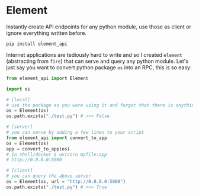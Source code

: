 # Element

Instantly create API endpoints for any python module, use those as client or ignore everything written before.

```
pip install element_api
```

Internet applications are tediously hard to write and so I created `element` (abstracting from `fire`) that can serve and query any python module. Let's just say you want to convert python package `os` into an RPC, this is so easy:

```python
from element_api import Element

import os

# [local]
# use the package as you were using it and forget that there is anything in between
os = Element(os)
os.path.exists("./test.py") # >>> False

# [server]
# you can serve by adding a few lines to your script
from element_api import convert_to_app
os = Element(os)
app = convert_to_app(os)
# in shell/docker $ uvicorn myfile:app
# http://0.0.0.0:5000

# [client]
# you can query the above server
os = Element(os, url = "http://0.0.0.0:5000")
os.path.exists("./test.py") # >>> True
```
